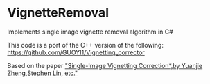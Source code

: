 # VignetteRemoval
Implements single image vignette removal algorithm in C#

This code is a port of the C++ version of the following: https://github.com/GUOYI1/Vignetting_corrector	 

Based on the paper ["Single-Image Vignetting Correction*,by Yuanjie Zheng,Stephen Lin, etc."](https://www.microsoft.com/en-us/research/wp-content/uploads/2009/12/pami09zheng.pdf)
